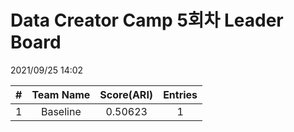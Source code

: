 # Data Creator Camp 5회차 Leader Board
2021/09/25 14:02

|#|Team Name|Score(ARI)|Entries|  
|:---:|:---:|:---:|:---:|  
|1|Baseline|0.50623|1|  
